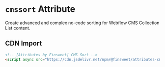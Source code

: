 # `cmssort` Attribute

Create advanced and complex no-code sorting for Webflow CMS Collection List content.

## CDN Import

```html
<!-- [Attributes by Finsweet] CMS Sort -->
<script async src="https://cdn.jsdelivr.net/npm/@finsweet/attributes-cmssort@1/cmssort.js"></script>
```
